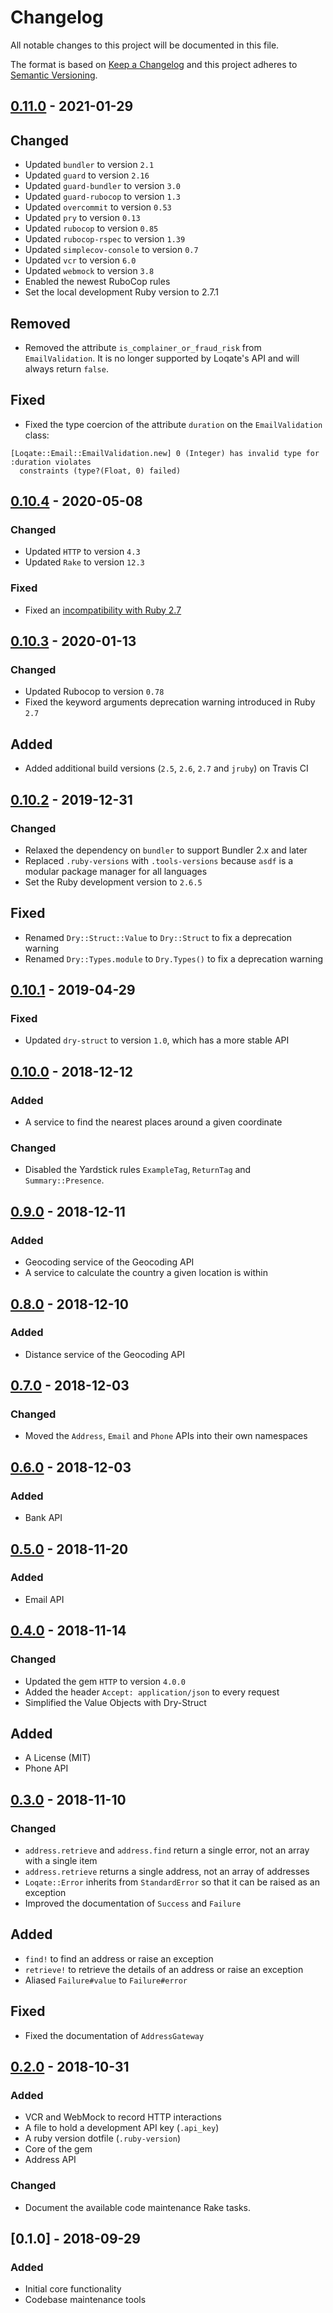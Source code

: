 # Changelog
All notable changes to this project will be documented in this file.

The format is based on [Keep a Changelog](http://keepachangelog.com/en/1.0.0/)
and this project adheres to [Semantic Versioning](http://semver.org/spec/v2.0.0.html).

## [0.11.0] - 2021-01-29
## Changed
- Updated `bundler` to version `2.1`
- Updated `guard` to version `2.16`
- Updated `guard-bundler` to version `3.0`
- Updated `guard-rubocop` to version `1.3`
- Updated `overcommit` to version `0.53`
- Updated `pry` to version `0.13`
- Updated `rubocop` to version `0.85`
- Updated `rubocop-rspec` to version `1.39`
- Updated `simplecov-console` to version `0.7`
- Updated `vcr` to version `6.0`
- Updated `webmock` to version `3.8`
- Enabled the newest RuboCop rules
- Set the local development Ruby version to 2.7.1

## Removed
- Removed the attribute `is_complainer_or_fraud_risk` from `EmailValidation`. It is no longer supported by Loqate's API
and will always return `false`.

## Fixed
- Fixed the type coercion of the attribute `duration` on the `EmailValidation` class:
```
[Loqate::Email::EmailValidation.new] 0 (Integer) has invalid type for :duration violates
  constraints (type?(Float, 0) failed)
```

## [0.10.4] - 2020-05-08
### Changed
- Updated `HTTP` to version `4.3`
- Updated `Rake` to version `12.3`

### Fixed
- Fixed an [incompatibility with Ruby 2.7](https://github.com/httprb/http/issues/582)

## [0.10.3] - 2020-01-13
### Changed
- Updated Rubocop to version `0.78`
- Fixed the keyword arguments deprecation warning introduced in Ruby `2.7`

## Added
- Added additional build versions (`2.5`, `2.6`, `2.7` and `jruby`) on Travis CI

## [0.10.2] - 2019-12-31
### Changed
- Relaxed the dependency on `bundler` to support Bundler 2.x and later
- Replaced `.ruby-versions` with `.tools-versions` because `asdf` is a modular package manager for all languages
- Set the Ruby development version to `2.6.5`

## Fixed
- Renamed `Dry::Struct::Value` to `Dry::Struct` to fix a deprecation warning
- Renamed `Dry::Types.module` to `Dry.Types()` to fix a deprecation warning

## [0.10.1] - 2019-04-29
### Fixed
- Updated `dry-struct` to version `1.0`, which has a more stable API

## [0.10.0] - 2018-12-12
### Added
- A service to find the nearest places around a given coordinate

### Changed
- Disabled the Yardstick rules `ExampleTag`, `ReturnTag` and `Summary::Presence`.

## [0.9.0] - 2018-12-11
### Added
- Geocoding service of the Geocoding API
- A service to calculate the country a given location is within

## [0.8.0] - 2018-12-10
### Added
- Distance service of the Geocoding API

## [0.7.0] - 2018-12-03
### Changed
- Moved the `Address`, `Email` and `Phone` APIs into their own namespaces

## [0.6.0] - 2018-12-03
### Added
- Bank API

## [0.5.0] - 2018-11-20
### Added
- Email API

## [0.4.0] - 2018-11-14
### Changed
- Updated the gem `HTTP` to version `4.0.0`
- Added the header `Accept: application/json` to every request
- Simplified the Value Objects with Dry-Struct

## Added
- A License (MIT)
- Phone API

## [0.3.0] - 2018-11-10
### Changed
- `address.retrieve` and `address.find` return a single error, not an array with a single item
- `address.retrieve` returns a single address, not an array of addresses
- `Loqate::Error` inherits from `StandardError` so that it can be raised as an exception
- Improved the documentation of `Success` and `Failure`

## Added
- `find!` to find an address or raise an exception
- `retrieve!` to retrieve the details of an address or raise an exception
- Aliased `Failure#value` to `Failure#error`

## Fixed
- Fixed the documentation of `AddressGateway`

## [0.2.0] - 2018-10-31
### Added
- VCR and WebMock to record HTTP interactions
- A file to hold a development API key (`.api_key`)
- A ruby version dotfile (`.ruby-version`)
- Core of the gem
- Address API

### Changed
- Document the available code maintenance Rake tasks.

## [0.1.0] - 2018-09-29
### Added
- Initial core functionality
- Codebase maintenance tools

[0.11.0]: https://github.com/wilsonsilva/loqate/compare/v0.10.4...v0.11.0
[0.10.4]: https://github.com/wilsonsilva/loqate/compare/v0.10.3...v0.10.4
[0.10.3]: https://github.com/wilsonsilva/loqate/compare/v0.10.2...v0.10.3
[0.10.2]: https://github.com/wilsonsilva/loqate/compare/v0.10.1...v0.10.2
[0.10.1]: https://github.com/wilsonsilva/loqate/compare/v0.10.0...v0.10.1
[0.10.0]: https://github.com/wilsonsilva/loqate/compare/v0.9.0...v0.10.0
[0.9.0]: https://github.com/wilsonsilva/loqate/compare/v0.8.0...v0.9.0
[0.8.0]: https://github.com/wilsonsilva/loqate/compare/v0.7.0...v0.8.0
[0.7.0]: https://github.com/wilsonsilva/loqate/compare/v0.6.0...v0.7.0
[0.6.0]: https://github.com/wilsonsilva/loqate/compare/v0.5.0...v0.6.0
[0.5.0]: https://github.com/wilsonsilva/loqate/compare/v0.4.0...v0.5.0
[0.4.0]: https://github.com/wilsonsilva/loqate/compare/v0.3.0...v0.4.0
[0.3.0]: https://github.com/wilsonsilva/loqate/compare/v0.2.0...v0.3.0
[0.2.0]: https://github.com/wilsonsilva/loqate/compare/v0.1.0...v0.2.0
